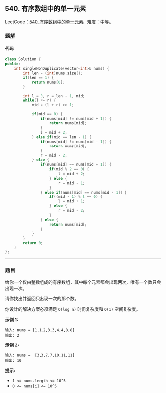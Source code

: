 ## 540. 有序数组中的单一元素

LeetCode：[540. 有序数组中的单一元素](https://leetcode.cn/problems/single-element-in-a-sorted-array/)，难度：中等。

### 题解

#### 代码

```c++
class Solution {
public:
    int singleNonDuplicate(vector<int>& nums) {
        int len = (int)nums.size();
        if(len == 1) {
            return nums[0];
        }

        int l = 0, r = len - 1, mid;
        while(l <= r) {
            mid = (l + r) >> 1;

            if(mid == 0) {
                if(nums[mid] != nums[mid + 1]) {
                    return nums[mid];
                }
                l = mid + 2;
            } else if(mid == len - 1) {
                if(nums[mid] != nums[mid - 1]) {
                    return nums[mid];
                }
                r = mid - 2;
            } else {
                if(nums[mid] == nums[mid + 1]) {
                    if(mid % 2 == 0) {
                        l = mid + 2;
                    } else {
                        r = mid - 1;
                    }
                } else if(nums[mid] == nums[mid - 1]) {
                    if((mid - 1) % 2 == 0) {
                        l = mid + 1;
                    } else {
                        r = mid - 2;
                    }
                } else {
                    return nums[mid];
                }
            }
        }
        return 0;
    }
};
```



---



### 题目

给你一个仅由整数组成的有序数组，其中每个元素都会出现两次，唯有一个数只会出现一次。

请你找出并返回只出现一次的那个数。

你设计的解决方案必须满足 `O(log n)` 时间复杂度和 `O(1)` 空间复杂度。

 

**示例 1:**

```
输入: nums = [1,1,2,3,3,4,4,8,8]
输出: 2
```

**示例 2:**

```
输入: nums =  [3,3,7,7,10,11,11]
输出: 10
```

 



**提示:**

- `1 <= nums.length <= 10^5`
- `0 <= nums[i] <= 10^5`


